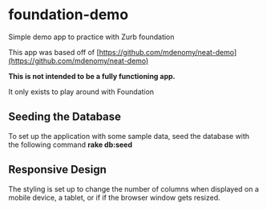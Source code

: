 # foundation-demo
Simple demo app to practice with Zurb foundation

This app was based off of [https://github.com/mdenomy/neat-demo](https://github.com/mdenomy/neat-demo)

**This is not intended to be a fully functioning app.**  

It only exists to play around with Foundation

## Seeding the Database
To set up the application with some sample data, seed the database with the following command 
**rake db:seed** 

## Responsive Design
The styling is set up to change the number of columns when displayed on a mobile device, a tablet, or if 
if the browser window gets resized.
